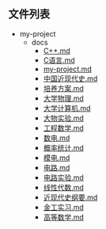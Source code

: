 ## 文件列表

- my-project
    - docs
        - [C++.md](https://github.com/NjustLib/NjustDocs/blob/main/my-project/docs/C%2B%2B.md)
        - [C语言.md](https://github.com/NjustLib/NjustDocs/blob/main/my-project/docs/C%E8%AF%AD%E8%A8%80.md)
        - [my-project.md](https://github.com/NjustLib/NjustDocs/blob/main/my-project/docs/my-project.md)
        - [中国近现代史.md](https://github.com/NjustLib/NjustDocs/blob/main/my-project/docs/%E4%B8%AD%E5%9B%BD%E8%BF%91%E7%8E%B0%E4%BB%A3%E5%8F%B2.md)
        - [培养方案.md](https://github.com/NjustLib/NjustDocs/blob/main/my-project/docs/%E5%9F%B9%E5%85%BB%E6%96%B9%E6%A1%88.md)
        - [大学物理.md](https://github.com/NjustLib/NjustDocs/blob/main/my-project/docs/%E5%A4%A7%E5%AD%A6%E7%89%A9%E7%90%86.md)
        - [大学计算机.md](https://github.com/NjustLib/NjustDocs/blob/main/my-project/docs/%E5%A4%A7%E5%AD%A6%E8%AE%A1%E7%AE%97%E6%9C%BA.md)
        - [大物实验.md](https://github.com/NjustLib/NjustDocs/blob/main/my-project/docs/%E5%A4%A7%E7%89%A9%E5%AE%9E%E9%AA%8C.md)
        - [工程数学.md](https://github.com/NjustLib/NjustDocs/blob/main/my-project/docs/%E5%B7%A5%E7%A8%8B%E6%95%B0%E5%AD%A6.md)
        - [数电.md](https://github.com/NjustLib/NjustDocs/blob/main/my-project/docs/%E6%95%B0%E7%94%B5.md)
        - [概率统计.md](https://github.com/NjustLib/NjustDocs/blob/main/my-project/docs/%E6%A6%82%E7%8E%87%E7%BB%9F%E8%AE%A1.md)
        - [模电.md](https://github.com/NjustLib/NjustDocs/blob/main/my-project/docs/%E6%A8%A1%E7%94%B5.md)
        - [电路.md](https://github.com/NjustLib/NjustDocs/blob/main/my-project/docs/%E7%94%B5%E8%B7%AF.md)
        - [电路实验.md](https://github.com/NjustLib/NjustDocs/blob/main/my-project/docs/%E7%94%B5%E8%B7%AF%E5%AE%9E%E9%AA%8C.md)
        - [线性代数.md](https://github.com/NjustLib/NjustDocs/blob/main/my-project/docs/%E7%BA%BF%E6%80%A7%E4%BB%A3%E6%95%B0.md)
        - [近现代史纲要.md](https://github.com/NjustLib/NjustDocs/blob/main/my-project/docs/%E8%BF%91%E7%8E%B0%E4%BB%A3%E5%8F%B2%E7%BA%B2%E8%A6%81.md)
        - [金工实习.md](https://github.com/NjustLib/NjustDocs/blob/main/my-project/docs/%E9%87%91%E5%B7%A5%E5%AE%9E%E4%B9%A0.md)
        - [高等数学.md](https://github.com/NjustLib/NjustDocs/blob/main/my-project/docs/%E9%AB%98%E7%AD%89%E6%95%B0%E5%AD%A6.md)
